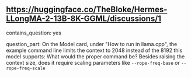 ## https://huggingface.co/TheBloke/Hermes-LLongMA-2-13B-8K-GGML/discussions/1

contains_question: yes

question_part: On the Model card, under "How to run in llama.cpp", the example command line limits the context to 2048 instead of the 8192 this model supports:
What would the proper command be? Besides raising the context size, does it require scaling parameters like `--rope-freq-base` or `--rope-freq-scale`